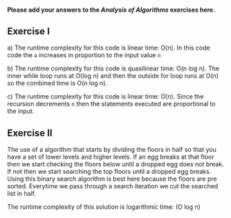 #### Please add your answers to the ***Analysis of  Algorithms*** exercises here.

## Exercise I

a) The runtime complexity for this code is linear time: O(n). In this code code the `a` increases in proportion to the input 
   value `n`


b) The runtime complexity for this code is quasilinear time: O(n log n). The inner while loop runs at O(log n) and then
   the outside for loop runs at O(n) so the combined time is O(n log n).

c) The runtime complexity for this code is linear time: O(n). Since the recursion decrements `n` then the statements executed 
   are proportional to the input.

## Exercise II

The use of a algorithm that starts by dividing the floors in half so that you have a set of lower levels and higher levels. 
If an egg breaks at that floor then we start checking the floors below until a dropped egg does not break. If not then 
we start searching the top floors until a dropped egg breaks. Using this binary search algorithm is best here because the
floors are pre sorted. Everytime we pass through a search iteration we cut the searched list in half.

The runtime complexity of this solution is logarithmic time: (O log n)
